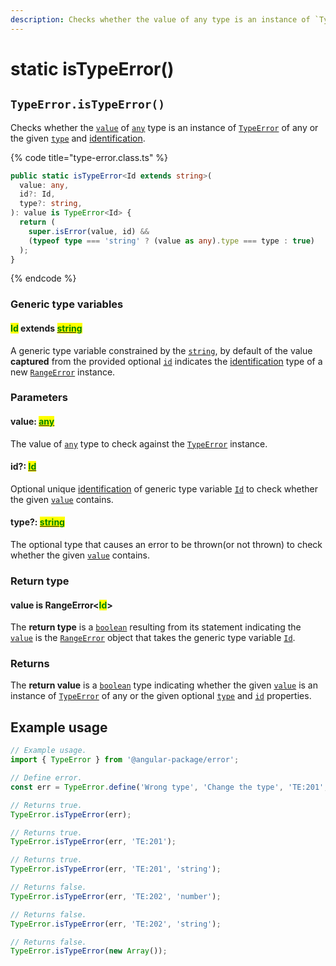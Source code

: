 ```yaml
---
description: Checks whether the value of any type is an instance of `TypeError`
---
```


# static isTypeError()

## `TypeError.isTypeError()`

Checks whether the [`value`](static-istypeerror.md#value-any) of [`any`](https://www.typescriptlang.org/docs/handbook/basic-types.html#any) type is an instance of [`TypeError`](broken-reference) of any or the given [`type`](static-istypeerror.md#type-string) and [identification](static-istypeerror.md#id-id).

{% code title="type-error.class.ts" %}
```typescript
public static isTypeError<Id extends string>(
  value: any,
  id?: Id,
  type?: string,
): value is TypeError<Id> {
  return (
    super.isError(value, id) &&
    (typeof type === 'string' ? (value as any).type === type : true)
  );
}
```
{% endcode %}

### Generic type variables

#### <mark style="color:green;">Id</mark> extends [<mark style="color:green;">string</mark>](https://www.typescriptlang.org/docs/handbook/basic-types.html#string)

A generic type variable constrained by the [`string`](https://developer.mozilla.org/en-US/docs/Web/JavaScript/Reference/Global\_Objects/String), by default of the value **captured** from the provided optional [`id`](static-istypeerror.md#id-id) indicates the [identification](../../getting-started/basic-concepts.md#identification) type of a new [`RangeError`](broken-reference) instance.

### Parameters

#### value: [<mark style="color:green;">any</mark>](https://www.typescriptlang.org/docs/handbook/basic-types.html#any)<mark style="color:green;"></mark>

The value of [`any`](https://www.typescriptlang.org/docs/handbook/basic-types.html#any) type to check against the [`TypeError`](broken-reference) instance.

#### id?: [<mark style="color:green;">Id</mark>](../../error/generic-type-variables.md#wrap-opening)<mark style="color:green;"></mark>

Optional unique [identification](../../getting-started/basic-concepts.md#identification) of generic type variable [`Id`](static-istypeerror.md#id-extends-string) to check whether the given [`value`](static-istypeerror.md#value-any) contains.

#### type?: [<mark style="color:green;">string</mark>](https://developer.mozilla.org/en-US/docs/Web/JavaScript/Reference/Global\_Objects/String)<mark style="color:green;"></mark>

The optional type that causes an error to be thrown(or not thrown) to check whether the given [`value`](static-istypeerror.md#value-any) contains.

### Return type

#### value is RangeError<<mark style="color:green;">Id</mark>>

The **return type** is a [`boolean`](https://www.typescriptlang.org/docs/handbook/basic-types.html#boolean) resulting from its statement indicating the [`value`](static-istypeerror.md#value-any) is the [`RangeError`](broken-reference) object that takes the generic type variable [`Id`](static-istypeerror.md#id-extends-string).

### Returns

The **return value** is a [`boolean`](https://developer.mozilla.org/en-US/docs/Web/JavaScript/Reference/Global\_Objects/Boolean) type indicating whether the given [`value`](static-istypeerror.md#value-any) is an instance of [`TypeError`](broken-reference) of any or the given optional [`type`](static-istypeerror.md#type-string) and [`id`](static-istypeerror.md#id-id) properties.

## Example usage

```typescript
// Example usage.
import { TypeError } from '@angular-package/error';

// Define error.
const err = TypeError.define('Wrong type', 'Change the type', 'TE:201', 'string');

// Returns true.
TypeError.isTypeError(err);

// Returns true.
TypeError.isTypeError(err, 'TE:201');

// Returns true.
TypeError.isTypeError(err, 'TE:201', 'string');

// Returns false.
TypeError.isTypeError(err, 'TE:202', 'number');

// Returns false.
TypeError.isTypeError(err, 'TE:202', 'string');

// Returns false.
TypeError.isTypeError(new Array());
```
